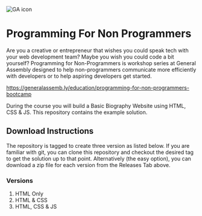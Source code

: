 ![GA icon](https://raw.github.com/generalassembly/ga-ruby-on-rails-for-devs/master/images/ga.png)
# Programming For Non Programmers
Are you a creative or entrepreneur that wishes you could speak tech with your web development team? Maybe you wish you could code a bit yourself? Programming for Non-Programmers is workshop series at General Assembly designed to help non-programmers communicate more efficiently with developers or to help aspiring developers get started.

https://generalassemb.ly/education/programming-for-non-programmers-bootcamp

During the course you will build a Basic Biography Website using HTML, CSS & JS.
This repository contains the example solution.

## Download Instructions
The repository is tagged to create three version as listed below. If you are familiar with git, you can clone this repository and checkout the desired tag to get the solution up to that point. Alternatively (the easy option), you can download a zip file for each version from the Releases Tab above.

### Versions
1. HTML Only
2. HTML & CSS
3. HTML, CSS & JS

